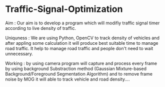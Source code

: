 # Traffic-Signal-Optimization

Aim : 
Our aim is to develop a program which will modifiy traffic signal timer according to live density of traffic.

Uniquness :
We are using Python, OpenCV to track density of vehicles and after appling some calculation it will produce best suitable time to manage road traffic.
It help to manage road traffic and people don't need to wait unnecessary.

Working :
by using camera program will capture and process every frame by using background Substraction method (Gaussian Mixture-based Background/Foreground Segmentation Algorithm) and to remove frame noise by MOG it will able to track vehicle and road density....

